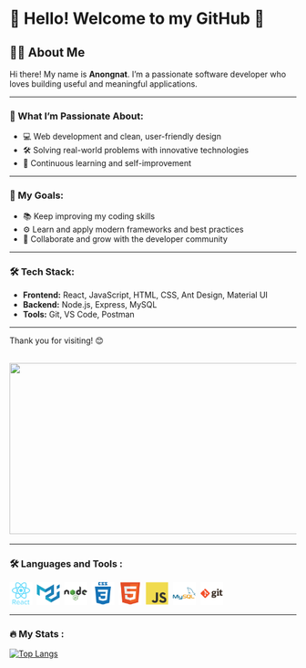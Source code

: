 # 👋 Hello! Welcome to my GitHub 👋

## 🙋‍♀️ About Me

Hi there! My name is **Anongnat**. I’m a passionate software developer who loves building useful and meaningful applications.

---

### 🚀 What I’m Passionate About:
- 💻 Web development and clean, user-friendly design  
- 🛠️ Solving real-world problems with innovative technologies  
- 🔄 Continuous learning and self-improvement  

---

### 🎯 My Goals:
- 📚 Keep improving my coding skills  
- ⚙️ Learn and apply modern frameworks and best practices  
- 🤝 Collaborate and grow with the developer community  

---

### 🛠️ Tech Stack:
- **Frontend:** React, JavaScript, HTML, CSS, Ant Design, Material UI  
- **Backend:** Node.js, Express, MySQL  
- **Tools:** Git, VS Code, Postman  

---

Thank you for visiting! 😊


<img src="https://komarev.com/ghpvc/?username=anongnt&style=flat-square&color=blue" alt=""/>

<div align="center">
    <img src="https://i.postimg.cc/Jh74rJSK/Web-Design-Development-Digital-Marketing-software-Digital-it-solution-Company-India.gif" width="600" height="300"/>
</div>

----

### :hammer_and_wrench: Languages and Tools :

<div>
  <img src="https://github.com/devicons/devicon/blob/master/icons/react/react-original-wordmark.svg" title="React" alt="React" width="40" height="40"/>&nbsp;
  <img src="https://github.com/devicons/devicon/blob/master/icons/materialui/materialui-original.svg" title="Material UI" alt="Material UI" width="40" height="40"/>&nbsp;
  <img src="https://github.com/devicons/devicon/blob/master/icons/nodejs/nodejs-original-wordmark.svg" title="NodeJS" alt="NodeJS" width="40" height="40"/>&nbsp;
  <img src="https://github.com/devicons/devicon/blob/master/icons/css3/css3-plain-wordmark.svg"  title="CSS3" alt="CSS" width="40" height="40"/>&nbsp;
  <img src="https://github.com/devicons/devicon/blob/master/icons/html5/html5-original.svg" title="HTML5" alt="HTML" width="40" height="40"/>&nbsp;
  <img src="https://github.com/devicons/devicon/blob/master/icons/javascript/javascript-original.svg" title="JavaScript" alt="JavaScript" width="40" height="40"/>&nbsp;
  <img src="https://github.com/devicons/devicon/blob/master/icons/mysql/mysql-original-wordmark.svg" title="MySQL"  alt="MySQL" width="40" height="40"/>&nbsp;
  <img src="https://github.com/devicons/devicon/blob/master/icons/git/git-original-wordmark.svg" title="Git" **alt="Git" width="40" height="40"/>
</div>

---

### :fire: My Stats :
[![Top Langs](https://github-readme-stats.vercel.app/api/top-langs/?username=anongnt&layout=compact&theme=vision-friendly-dark)](https://github.com/anuraghazra/github-readme-stats)
